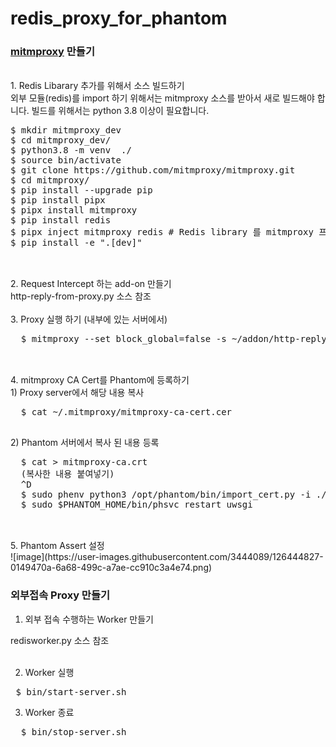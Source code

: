# redis_proxy_for_phantom

<H3> <a href="https://mitmproxy.org/">mitmproxy</a> 만들기 </H3>

<br/>
1. Redis Libarary 추가를 위해서 소스 빌드하기
<div>
  외부 모듈(redis)를 import 하기 위해서는 mitmproxy 소스를 받아서 새로 빌드해야 합니다. 
  빌드를 위해서는 python 3.8 이상이 필요합니다. 
  <pre>
$ mkdir mitmproxy_dev
$ cd mitmproxy_dev/
$ python3.8 -m venv  ./
$ source bin/activate
$ git clone https://github.com/mitmproxy/mitmproxy.git
$ cd mitmproxy/
$ pip install --upgrade pip
$ pip install pipx
$ pipx install mitmproxy
$ pip install redis  
$ pipx inject mitmproxy redis # Redis library 를 mitmproxy 프로젝트에 추가
$ pip install -e ".[dev]"  
  </pre>
</dv>
<br/>
2. Request Intercept 하는 add-on 만들기 
<div>
  http-reply-from-proxy.py 소스 참조
</div>
<br/>
3. Proxy 실행 하기 (내부에 있는 서버에서)
<div>
  <pre>
  $ mitmproxy --set block_global=false -s ~/addon/http-reply-from-proxy.py
  </pre>
</div>
<br/>
4. mitmproxy CA Cert를 Phantom에 등록하기
<div>
  1) Proxy server에서 해당 내용 복사  
  <pre>
  $ cat ~/.mitmproxy/mitmproxy-ca-cert.cer
  </pre>
  2) Phantom 서버에서 복사 된 내용 등록
  <pre>
  $ cat > mitmproxy-ca.crt
  (복사한 내용 붙여넣기)
  ^D
  $ sudo phenv python3 /opt/phantom/bin/import_cert.py -i ./mitmproxy-ca.crt
  $ sudo $PHANTOM_HOME/bin/phsvc restart uwsgi
  </pre>
</div>
<br/>
5. Phantom Assert 설정
<div>
![image](https://user-images.githubusercontent.com/3444089/126444827-0149470a-6a68-499c-a7ae-cc910c3a4e74.png)
</div>

  
<H3> 외부접속 Proxy 만들기 </H3>

1. 외부 접속 수행하는 Worker 만들기 
<div>
  redisworker.py 소스 참조
</div>
<br/>

2. Worker 실행 
<pre>
 $ bin/start-server.sh
</pre>

3. Worker 종료 
<pre>
  $ bin/stop-server.sh
</pre>
